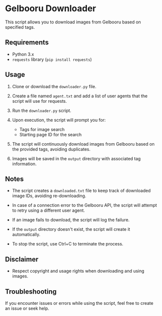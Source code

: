 # Gelbooru Downloader

This script allows you to download images from Gelbooru based on specified tags.

## Requirements
- Python 3.x
- `requests` library (`pip install requests`)

## Usage

1. Clone or download the `downloader.py` file.

2. Create a file named `agent.txt` and add a list of user agents that the script will use for requests.

3. Run the `downloader.py` script.

4. Upon execution, the script will prompt you for:
    - Tags for image search
    - Starting page ID for the search

5. The script will continuously download images from Gelbooru based on the provided tags, avoiding duplicates.

6. Images will be saved in the `output` directory with associated tag information.

## Notes
- The script creates a `downloaded.txt` file to keep track of downloaded image IDs, avoiding re-downloading.

- In case of a connection error to the Gelbooru API, the script will attempt to retry using a different user agent.

- If an image fails to download, the script will log the failure.

- If the `output` directory doesn't exist, the script will create it automatically.

- To stop the script, use Ctrl+C to terminate the process.

## Disclaimer
- Respect copyright and usage rights when downloading and using images.

## Troubleshooting
If you encounter issues or errors while using the script, feel free to create an issue or seek help.

